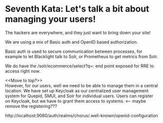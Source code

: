# Seventh Kata: Let's talk a bit about managing your users!

The hackers are everywhere, and they just want to bring down your site!

We are using a mix of Basic auth and OpenID based authorization.   

Basic auth is used to secure communication between processes, for example to let Blacklight talk to Solr, or Prometheus to get metrics from Solr.

We do have the /solr/ecommerce/select?q=*:* end point exposed for RRE to access right now.

<<Move to top?>>  
However, for our users, well we need to be able to manage them in a central location.   We have set up Keycloak as our centralized user management system for Quepid, SMUI, and Solr for individual users.   Users can register on Keycloak, but we have to grant them access to systems.  <-- maybe remove the registering???



http://localhost:9080/auth/realms/chorus/.well-known/openid-configuration
